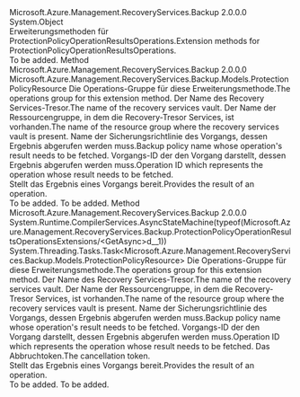 <Type Name="ProtectionPolicyOperationResultsOperationsExtensions" FullName="Microsoft.Azure.Management.RecoveryServices.Backup.ProtectionPolicyOperationResultsOperationsExtensions">
  <TypeSignature Language="C#" Value="public static class ProtectionPolicyOperationResultsOperationsExtensions" />
  <TypeSignature Language="ILAsm" Value=".class public auto ansi abstract sealed beforefieldinit ProtectionPolicyOperationResultsOperationsExtensions extends System.Object" />
  <TypeSignature Language="DocId" Value="T:Microsoft.Azure.Management.RecoveryServices.Backup.ProtectionPolicyOperationResultsOperationsExtensions" />
  <TypeSignature Language="VB.NET" Value="Public Module ProtectionPolicyOperationResultsOperationsExtensions" />
  <TypeSignature Language="F#" Value="type ProtectionPolicyOperationResultsOperationsExtensions = class" />
  <AssemblyInfo>
    <AssemblyName>Microsoft.Azure.Management.RecoveryServices.Backup</AssemblyName>
    <AssemblyVersion>2.0.0.0</AssemblyVersion>
  </AssemblyInfo>
  <Base>
    <BaseTypeName>System.Object</BaseTypeName>
  </Base>
  <Interfaces />
  <Docs>
    <summary>
            <span data-ttu-id="343b2-101">Erweiterungsmethoden für ProtectionPolicyOperationResultsOperations.</span><span class="sxs-lookup"><span data-stu-id="343b2-101">Extension methods for ProtectionPolicyOperationResultsOperations.</span></span>
            </summary>
    <remarks>To be added.</remarks>
  </Docs>
  <Members>
    <Member MemberName="Get">
      <MemberSignature Language="C#" Value="public static Microsoft.Azure.Management.RecoveryServices.Backup.Models.ProtectionPolicyResource Get (this Microsoft.Azure.Management.RecoveryServices.Backup.IProtectionPolicyOperationResultsOperations operations, string vaultName, string resourceGroupName, string policyName, string operationId);" />
      <MemberSignature Language="ILAsm" Value=".method public static hidebysig class Microsoft.Azure.Management.RecoveryServices.Backup.Models.ProtectionPolicyResource Get(class Microsoft.Azure.Management.RecoveryServices.Backup.IProtectionPolicyOperationResultsOperations operations, string vaultName, string resourceGroupName, string policyName, string operationId) cil managed" />
      <MemberSignature Language="DocId" Value="M:Microsoft.Azure.Management.RecoveryServices.Backup.ProtectionPolicyOperationResultsOperationsExtensions.Get(Microsoft.Azure.Management.RecoveryServices.Backup.IProtectionPolicyOperationResultsOperations,System.String,System.String,System.String,System.String)" />
      <MemberSignature Language="VB.NET" Value="&lt;Extension()&gt;&#xA;Public Function Get (operations As IProtectionPolicyOperationResultsOperations, vaultName As String, resourceGroupName As String, policyName As String, operationId As String) As ProtectionPolicyResource" />
      <MemberSignature Language="F#" Value="static member Get : Microsoft.Azure.Management.RecoveryServices.Backup.IProtectionPolicyOperationResultsOperations * string * string * string * string -&gt; Microsoft.Azure.Management.RecoveryServices.Backup.Models.ProtectionPolicyResource" Usage="Microsoft.Azure.Management.RecoveryServices.Backup.ProtectionPolicyOperationResultsOperationsExtensions.Get (operations, vaultName, resourceGroupName, policyName, operationId)" />
      <MemberType>Method</MemberType>
      <AssemblyInfo>
        <AssemblyName>Microsoft.Azure.Management.RecoveryServices.Backup</AssemblyName>
        <AssemblyVersion>2.0.0.0</AssemblyVersion>
      </AssemblyInfo>
      <ReturnValue>
        <ReturnType>Microsoft.Azure.Management.RecoveryServices.Backup.Models.ProtectionPolicyResource</ReturnType>
      </ReturnValue>
      <Parameters>
        <Parameter Name="operations" Type="Microsoft.Azure.Management.RecoveryServices.Backup.IProtectionPolicyOperationResultsOperations" RefType="this" />
        <Parameter Name="vaultName" Type="System.String" />
        <Parameter Name="resourceGroupName" Type="System.String" />
        <Parameter Name="policyName" Type="System.String" />
        <Parameter Name="operationId" Type="System.String" />
      </Parameters>
      <Docs>
        <param name="operations">
            <span data-ttu-id="343b2-102">Die Operations-Gruppe für diese Erweiterungsmethode.</span><span class="sxs-lookup"><span data-stu-id="343b2-102">The operations group for this extension method.</span></span>
            </param>
        <param name="vaultName">
            <span data-ttu-id="343b2-103">Der Name des Recovery Services-Tresor.</span><span class="sxs-lookup"><span data-stu-id="343b2-103">The name of the recovery services vault.</span></span>
            </param>
        <param name="resourceGroupName">
            <span data-ttu-id="343b2-104">Der Name der Ressourcengruppe, in dem die Recovery-Tresor Services, ist vorhanden.</span><span class="sxs-lookup"><span data-stu-id="343b2-104">The name of the resource group where the recovery services vault is present.</span></span>
            </param>
        <param name="policyName">
            <span data-ttu-id="343b2-105">Name der Sicherungsrichtlinie des Vorgangs, dessen Ergebnis abgerufen werden muss.</span><span class="sxs-lookup"><span data-stu-id="343b2-105">Backup policy name whose operation's result needs to be fetched.</span></span>
            </param>
        <param name="operationId">
            <span data-ttu-id="343b2-106">Vorgangs-ID der den Vorgang darstellt, dessen Ergebnis abgerufen werden muss.</span><span class="sxs-lookup"><span data-stu-id="343b2-106">Operation ID which represents the operation whose result needs to be fetched.</span></span>
            </param>
        <summary>
            <span data-ttu-id="343b2-107">Stellt das Ergebnis eines Vorgangs bereit.</span><span class="sxs-lookup"><span data-stu-id="343b2-107">Provides the result of an operation.</span></span>
            </summary>
        <returns>To be added.</returns>
        <remarks>To be added.</remarks>
      </Docs>
    </Member>
    <Member MemberName="GetAsync">
      <MemberSignature Language="C#" Value="public static System.Threading.Tasks.Task&lt;Microsoft.Azure.Management.RecoveryServices.Backup.Models.ProtectionPolicyResource&gt; GetAsync (this Microsoft.Azure.Management.RecoveryServices.Backup.IProtectionPolicyOperationResultsOperations operations, string vaultName, string resourceGroupName, string policyName, string operationId, System.Threading.CancellationToken cancellationToken = null);" />
      <MemberSignature Language="ILAsm" Value=".method public static hidebysig class System.Threading.Tasks.Task`1&lt;class Microsoft.Azure.Management.RecoveryServices.Backup.Models.ProtectionPolicyResource&gt; GetAsync(class Microsoft.Azure.Management.RecoveryServices.Backup.IProtectionPolicyOperationResultsOperations operations, string vaultName, string resourceGroupName, string policyName, string operationId, valuetype System.Threading.CancellationToken cancellationToken) cil managed" />
      <MemberSignature Language="DocId" Value="M:Microsoft.Azure.Management.RecoveryServices.Backup.ProtectionPolicyOperationResultsOperationsExtensions.GetAsync(Microsoft.Azure.Management.RecoveryServices.Backup.IProtectionPolicyOperationResultsOperations,System.String,System.String,System.String,System.String,System.Threading.CancellationToken)" />
      <MemberSignature Language="F#" Value="static member GetAsync : Microsoft.Azure.Management.RecoveryServices.Backup.IProtectionPolicyOperationResultsOperations * string * string * string * string * System.Threading.CancellationToken -&gt; System.Threading.Tasks.Task&lt;Microsoft.Azure.Management.RecoveryServices.Backup.Models.ProtectionPolicyResource&gt;" Usage="Microsoft.Azure.Management.RecoveryServices.Backup.ProtectionPolicyOperationResultsOperationsExtensions.GetAsync (operations, vaultName, resourceGroupName, policyName, operationId, cancellationToken)" />
      <MemberType>Method</MemberType>
      <AssemblyInfo>
        <AssemblyName>Microsoft.Azure.Management.RecoveryServices.Backup</AssemblyName>
        <AssemblyVersion>2.0.0.0</AssemblyVersion>
      </AssemblyInfo>
      <Attributes>
        <Attribute>
          <AttributeName>System.Runtime.CompilerServices.AsyncStateMachine(typeof(Microsoft.Azure.Management.RecoveryServices.Backup.ProtectionPolicyOperationResultsOperationsExtensions/&lt;GetAsync&gt;d__1))</AttributeName>
        </Attribute>
      </Attributes>
      <ReturnValue>
        <ReturnType>System.Threading.Tasks.Task&lt;Microsoft.Azure.Management.RecoveryServices.Backup.Models.ProtectionPolicyResource&gt;</ReturnType>
      </ReturnValue>
      <Parameters>
        <Parameter Name="operations" Type="Microsoft.Azure.Management.RecoveryServices.Backup.IProtectionPolicyOperationResultsOperations" RefType="this" />
        <Parameter Name="vaultName" Type="System.String" />
        <Parameter Name="resourceGroupName" Type="System.String" />
        <Parameter Name="policyName" Type="System.String" />
        <Parameter Name="operationId" Type="System.String" />
        <Parameter Name="cancellationToken" Type="System.Threading.CancellationToken" />
      </Parameters>
      <Docs>
        <param name="operations">
            <span data-ttu-id="343b2-108">Die Operations-Gruppe für diese Erweiterungsmethode.</span><span class="sxs-lookup"><span data-stu-id="343b2-108">The operations group for this extension method.</span></span>
            </param>
        <param name="vaultName">
            <span data-ttu-id="343b2-109">Der Name des Recovery Services-Tresor.</span><span class="sxs-lookup"><span data-stu-id="343b2-109">The name of the recovery services vault.</span></span>
            </param>
        <param name="resourceGroupName">
            <span data-ttu-id="343b2-110">Der Name der Ressourcengruppe, in dem die Recovery-Tresor Services, ist vorhanden.</span><span class="sxs-lookup"><span data-stu-id="343b2-110">The name of the resource group where the recovery services vault is present.</span></span>
            </param>
        <param name="policyName">
            <span data-ttu-id="343b2-111">Name der Sicherungsrichtlinie des Vorgangs, dessen Ergebnis abgerufen werden muss.</span><span class="sxs-lookup"><span data-stu-id="343b2-111">Backup policy name whose operation's result needs to be fetched.</span></span>
            </param>
        <param name="operationId">
            <span data-ttu-id="343b2-112">Vorgangs-ID der den Vorgang darstellt, dessen Ergebnis abgerufen werden muss.</span><span class="sxs-lookup"><span data-stu-id="343b2-112">Operation ID which represents the operation whose result needs to be fetched.</span></span>
            </param>
        <param name="cancellationToken">
            <span data-ttu-id="343b2-113">Das Abbruchtoken.</span><span class="sxs-lookup"><span data-stu-id="343b2-113">The cancellation token.</span></span>
            </param>
        <summary>
            <span data-ttu-id="343b2-114">Stellt das Ergebnis eines Vorgangs bereit.</span><span class="sxs-lookup"><span data-stu-id="343b2-114">Provides the result of an operation.</span></span>
            </summary>
        <returns>To be added.</returns>
        <remarks>To be added.</remarks>
      </Docs>
    </Member>
  </Members>
</Type>